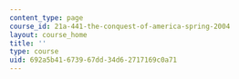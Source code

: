 ```yaml
---
content_type: page
course_id: 21a-441-the-conquest-of-america-spring-2004
layout: course_home
title: ''
type: course
uid: 692a5b41-6739-67dd-34d6-2717169c0a71
---
```

